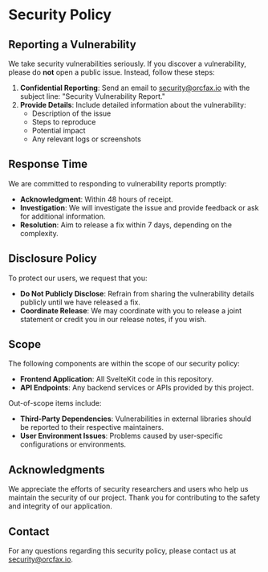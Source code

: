 # Security Policy

## Reporting a Vulnerability

We take security vulnerabilities seriously. If you discover a vulnerability, please do **not** open a public issue. Instead, follow these steps:

1. **Confidential Reporting**: Send an email to [security@orcfax.io](mailto:security@orcfax.io) with the subject line: "Security Vulnerability Report."
2. **Provide Details**: Include detailed information about the vulnerability:
   - Description of the issue
   - Steps to reproduce
   - Potential impact
   - Any relevant logs or screenshots

## Response Time

We are committed to responding to vulnerability reports promptly:

- **Acknowledgment**: Within 48 hours of receipt.
- **Investigation**: We will investigate the issue and provide feedback or ask for additional information.
- **Resolution**: Aim to release a fix within 7 days, depending on the complexity.

## Disclosure Policy

To protect our users, we request that you:

- **Do Not Publicly Disclose**: Refrain from sharing the vulnerability details publicly until we have released a fix.
- **Coordinate Release**: We may coordinate with you to release a joint statement or credit you in our release notes, if you wish.

## Scope

The following components are within the scope of our security policy:

- **Frontend Application**: All SvelteKit code in this repository.
- **API Endpoints**: Any backend services or APIs provided by this project.

Out-of-scope items include:

- **Third-Party Dependencies**: Vulnerabilities in external libraries should be reported to their respective maintainers.
- **User Environment Issues**: Problems caused by user-specific configurations or environments.

## Acknowledgments

We appreciate the efforts of security researchers and users who help us maintain the security of our project. Thank you for contributing to the safety and integrity of our application.

## Contact

For any questions regarding this security policy, please contact us at [security@orcfax.io](mailto:security@orcfax.io).

